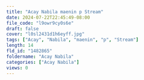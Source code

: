 ```yaml
---
title: "Acay Nabila maenin p Stream"
date: 2024-07-22T22:45:49-08:00
file_code: "l9owr9cy0s6e"
draft: false
cover: "l0sl2431d1h6eyff.jpg"
tags: ["Acay", "Nabila", "maenin", "p", "Stream"]
length: 14
fld_id: "1482865"
foldername: "Acay Nabila"
categories: ["Acay Nabila"]
views: 0
---
```

